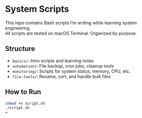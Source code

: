 # System Scripts

This repo contains Bash scripts I’m writing while learning system engineering.  
All scripts are tested on macOS Terminal. Organized by purpose.

## Structure
- `basics/`: Intro scripts and learning notes
- `automation/`: File backup, cron jobs, cleanup tools
- `monitoring/`: Scripts for system status, memory, CPU, etc.
- `file-tools/`: Rename, sort, and handle bulk files

## How to Run
```bash
chmod +x script.sh
./script.sh
≈
